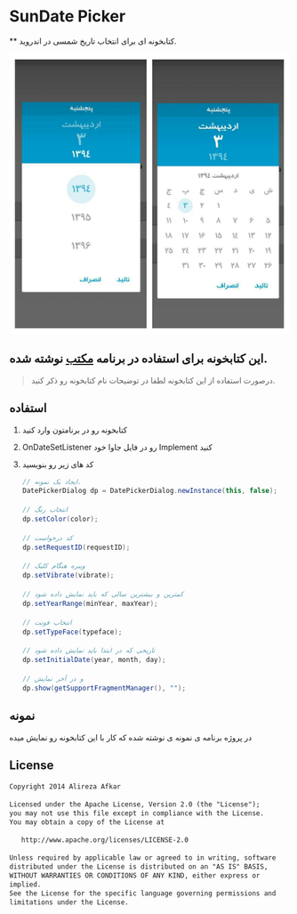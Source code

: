 SunDate Picker
=================

** کتابخونه ای برای انتخاب تاریخ شمسی در اندروید.

![](screen-shot.jpg)

 این کتابخونه برای استفاده در برنامه [مکتب](http://cafebazaar.ir/app/com.afkar.maktab) نوشته شده.
 ----------
> درصورت استفاده از این کتابخونه لطفا در توضیحات نام کتابخونه رو ذکر کنید.



استفاده
---------

1. کتابخونه رو در برنامتون وارد کنید

2. OnDateSetListener رو در فایل جاوا خود Implement کنید

2. کد های زیر رو بنویسید

    ```java
    // ایجاد یک نمونه.
    DatePickerDialog dp = DatePickerDialog.newInstance(this, false);

    // انتخاب رنگ
    dp.setColor(color);
	
	// کد درخواست
	dp.setRequestID(requestID);
	
	// ویبره هنگام کلیک
	dp.setVibrate(vibrate);
	
	// کمترین و بیشترین سالی که باید نمایش داده شود
	dp.setYearRange(minYear, maxYear);
	
	// انتخاب فونت
	dp.setTypeFace(typeface);
	
	// تاریخی که در ابتدا باید نمایش داده شود
	dp.setInitialDate(year, month, day);
	
	// و در آخر نمایش
	dp.show(getSupportFragmentManager(), "");
    ```

نمونه
----------

در پروژه برنامه ی نمونه ی نوشته شده که کار با این کتابخونه رو نمایش میده

License
----------

    Copyright 2014 Alireza Afkar

    Licensed under the Apache License, Version 2.0 (the "License");
    you may not use this file except in compliance with the License.
    You may obtain a copy of the License at

       http://www.apache.org/licenses/LICENSE-2.0

    Unless required by applicable law or agreed to in writing, software
    distributed under the License is distributed on an "AS IS" BASIS,
    WITHOUT WARRANTIES OR CONDITIONS OF ANY KIND, either express or implied.
    See the License for the specific language governing permissions and
    limitations under the License.
